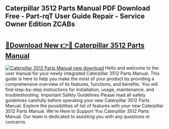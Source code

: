 ## Caterpillar 3512 Parts Manual PDF Download Free - Part-rqT User Guide Repair - Service Owner Edition ZCABs

# <h2><a href="http://cf11022.oget.top/?id=Caterpillar+3512+Parts+Manual">🔗Download New 👉🔴 Caterpillar 3512 Parts Manual</a></h2>

[![Caterpillar 3512 Parts Manual new download](https://i.imgur.com/5g1atiW.png)](http://cf11022.oget.top/?id=Caterpillar+3512+Parts+Manual)
Hello and welcome to the user manual for your newly integrated Caterpillar 3512 Parts Manual. This guide is here to help you make the most of your product by providing a comprehensive overview of its features, functions, and benefits. You will find step-by-step instructions for installation, usage, maintenance, and troubleshooting. Important Safety Guidelines Please read all safety guidelines carefully before operating your new Caterpillar 3512 Parts Manual. Explore the possibilities of list of features with your new Caterpillar 3512 Parts Manual. We're Here to Support You Caterpillar 3512 Parts Manual. Our team is dedicated to assisting you with any questions or concerns.
